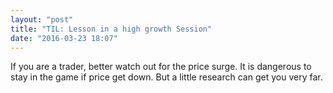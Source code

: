 ```yaml
---
layout: "post"
title: "TIL: Lesson in a high growth Session"
date: "2016-03-23 18:07"
---
```


If you are a trader, better watch out for the price surge. It is dangerous to stay in the game if price get down. But a little research can get you very far.

